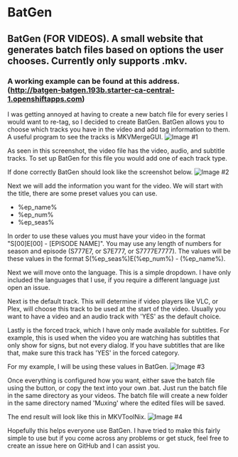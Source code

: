 # BatGen
## BatGen (FOR VIDEOS). A small website that generates batch files based on options the user chooses. Currently only supports .mkv.
### A working example can be found at this address. (http://batgen-batgen.193b.starter-ca-central-1.openshiftapps.com)


I was getting annoyed at having to create a new batch file for every series I would want to re-tag, so I decided to create BatGen.
BatGen allows you to choose which tracks you have in the video and add tag information to them. A useful program to see the tracks
is MKVMergeGUI.
![Image #1](https://i.imgur.com/DSaR3mG.png)

As seen in this screenshot, the video file has the video, audio, and subtitle tracks. To set up BatGen for this file you would add
one of each track type.

If done correctly BatGen should look like the screenshot below.
![Image #2](https://i.imgur.com/XWBLQoq.png)

Next we will add the information you want for the video. We will start with the title, there are some preset values you can use.
* %ep_name%
* %ep_num%
* %ep_seas%

In order to use these values you must have your video in the format "S[00]E[00] - [EPISODE NAME]".
You may use any length of numbers for season and episode (S777E7, or S7E777, or S7777E7777).
The values will be these values in the format S(%ep_seas%)E(%ep_num%) - (%ep_name%).


Next we will move onto the language. This is a simple dropdown. I have only included the languages that I use, if you require
a different language just open an issue.


Next is the default track. This will determine if video players like VLC, or Plex, will choose this track to be used at the start
of the video. Usually you want to have a video and an audio track with 'YES' as the default choice.


Lastly is the forced track, which I have only made available for subtitles. For example, this is used when the video you are watching
has subtitles that only show for signs, but not every dialog. If you have subtitles that are like that, make sure this track has
'YES' in the forced category.

For my example, I will be using these values in BatGen.
![Image #3](https://i.imgur.com/ZwmDZEN.png)

Once everything is configured how you want, either save the batch file using the button, or copy the text into your own .bat.
Just run the batch file in the same directory as your videos. The batch file will create a new folder in the same directory named
'Muxing' where the edited files will be saved.

The end result will look like this in MKVToolNix.
![Image #4](https://i.imgur.com/IhPTSVE.png)

Hopefully this helps everyone use BatGen. I have tried to make this fairly simple to use but if you come across any problems or get
stuck, feel free to create an issue here on GitHub and I can assist you.
